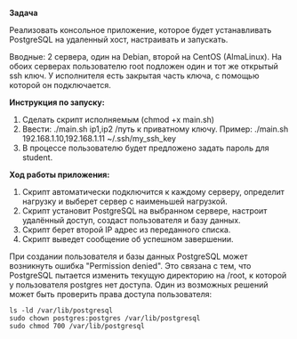 **Задача**

Реализовать консольное приложение, которое будет устанавливать PostgreSQL на удаленный хост, настраивать и запускать.

Вводные: 2 сервера, один на Debian, второй на CentOS (AlmaLinux). На обоих серверах пользователю root подложен один и тот же открытый ssh ключ. У исполнителя есть закрытая часть ключа, с помощью которой он подключается.

**Инструкция по запуску:**
1. Сделать скрипт исполняемым (chmod +x main.sh)
2. Ввести: ./main.sh ip1,ip2 /путь к приватному ключу. Пример: ./main.sh 192.168.1.10,192.168.1.11 ~/.ssh/my_ssh_key
3. В процессе пользователю будет предложено задать пароль для student.

**Ход работы приложения:**
1. Скрипт автоматически подключится к каждому серверу, определит нагрузку и выберет сервер с наименьшей нагрузкой.
2. Скрипт установит PostgreSQL на выбранном сервере, настроит удалённый доступ, создаст пользователя и базу данных.
3. Скрипт берет второй IP адрес из переданного списка.
4. Скрипт выведет сообщение об успешном завершении.

При создании пользователя и базы данных PostgreSQL может возникнуть ошибка "Permission denied". Это связана с тем, что PostgreSQL пытается изменить текущую директорию на /root, к которой у пользователя postgres нет доступа.
Один из возможных решений может быть проверить права доступа пользователя:

    ls -ld /var/lib/postgresql
    sudo chown postgres:postgres /var/lib/postgresql
    sudo chmod 700 /var/lib/postgresql
